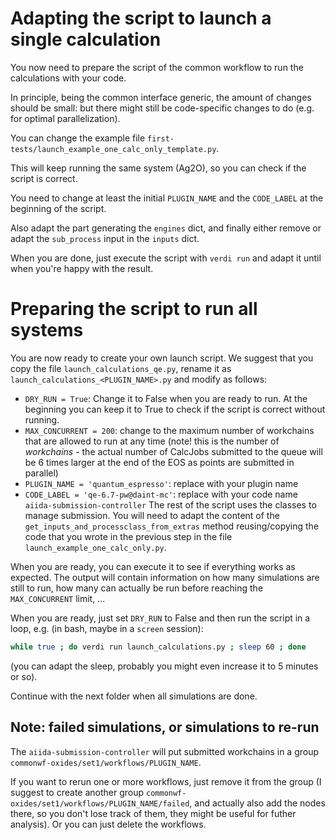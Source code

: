 # Adapting the script to launch a single calculation

You now need to prepare the script of the common workflow to run the calculations with your code.

In principle, being the common interface generic, the amount of changes should be small: but there might still be code-specific changes to do (e.g. for optimal parallelization).

You can change the example file `first-tests/launch_example_one_calc_only_template.py`. 

This will keep running the same system (Ag2O), so you can check if the script is correct.

You need to change at least the initial `PLUGIN_NAME` and the `CODE_LABEL` at the beginning of the script.

Also adapt the part generating the `engines` dict, and finally either remove or adapt the `sub_process` input in the `inputs` dict.

When you are done, just execute the script with `verdi run` and adapt it until when you're happy with the result.

# Preparing the script to run all systems

You are now ready to create your own launch script.
We suggest that you copy the file `launch_calculations_qe.py`, rename it as `launch_calculations_<PLUGIN_NAME>.py` and modify as follows:

- `DRY_RUN = True`: Change it to False when you are ready to run. At the beginning you can keep it to True to check if the script is correct without running.
- `MAX_CONCURRENT = 200`: change to the maximum number of workchains that are allowed to run at any time (note! this is the number of *workchains* - the actual number of CalcJobs submitted to the queue will be 6 times larger at the end of the EOS as points are submitted in parallel)
- `PLUGIN_NAME = 'quantum_espresso'`: replace with your plugin name
- `CODE_LABEL = 'qe-6.7-pw@daint-mc'`: replace with your code name
`aiida-submission-controller` 
The rest of the script uses the classes to manage submission.
You will need to adapt the content of the `get_inputs_and_processclass_from_extras` method reusing/copying
the code that you wrote in the previous step in the file `launch_example_one_calc_only.py`.

When you are ready, you can execute it to see if everything works as expected.
The output will contain information on how many simulations are still to run, how many
can actually be run before reaching the `MAX_CONCURRENT` limit, ...

When you are ready, just set `DRY_RUN` to False and then run the script in a loop, e.g. (in bash, maybe in a `screen` session):
```bash
while true ; do verdi run launch_calculations.py ; sleep 60 ; done
```
(you can adapt the sleep, probably you might even increase it to 5 minutes or so).

Continue with the next folder when all simulations are done.


## Note: failed simulations, or simulations to re-run
The `aiida-submission-controller` will put submitted workchains in a group
`commonwf-oxides/set1/workflows/PLUGIN_NAME`. 

If you want to rerun one or more workflows, just remove it from the group (I suggest to create another group `commonwf-oxides/set1/workflows/PLUGIN_NAME/failed`, and actually also add the nodes there, so you don't lose track of them, they might be useful for futher analysis). Or you can just delete the workflows.

